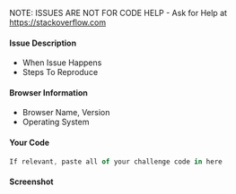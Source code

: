 <!--
Issue template
To Use this Template:
* Fill out what you can
* Delete what you do not fill out
-->

NOTE: ISSUES ARE NOT FOR CODE HELP - Ask for Help at https://stackoverflow.com

#### Issue Description
* When Issue Happens
* Steps To Reproduce

#### Browser Information
* Browser Name, Version
* Operating System

#### Your Code

```js
If relevant, paste all of your challenge code in here
```

#### Screenshot
